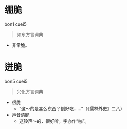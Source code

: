 # 绷脆
bon1 cuei5
> 如东方言词典
- 非常脆。

# 迸脆
bon5 cuei5
> 兴化方言词典
- 很脆
  - “这～的是甚么东西？倒好吃……”（《儒林外史》二八）
- 声音清脆
  - 这铃声～的，很好听。字亦作“嘣”。
